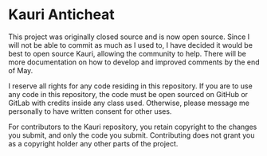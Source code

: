 # Kauri Anticheat

This project was originally closed source and is now open source. Since I will not be able to commit as much as I used to, I have decided it would be best to
open source Kauri, allowing the community to help. There will be more documentation on how to develop and improved comments by the end of May.

I reserve all rights for any code residing in this repository. If you are to use any code in this repository, the code must be open sourced on GitHub or GitLab with credits
inside any class used. Otherwise, please message me personally to have written consent for other uses.

For contributors to the Kauri repository, you retain copyright to the changes you submit, and only the code you submit. Contributing does not grant you as a copyright holder any other parts of the project.
